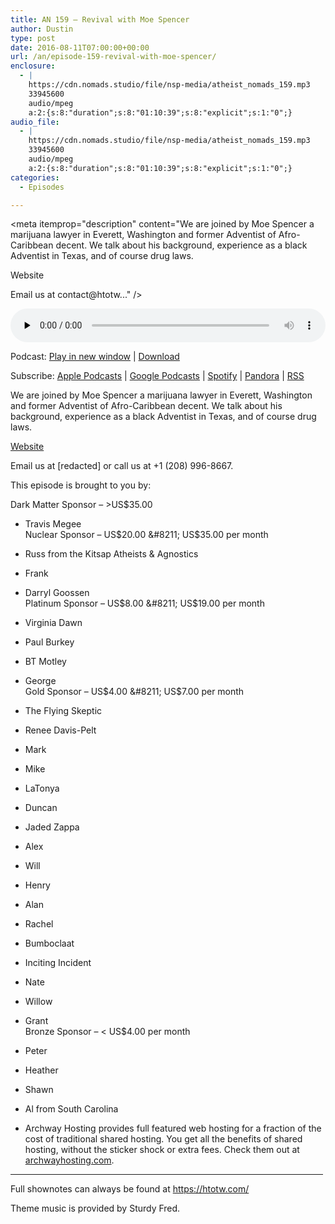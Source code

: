 ```yaml
---
title: AN 159 – Revival with Moe Spencer
author: Dustin
type: post
date: 2016-08-11T07:00:00+00:00
url: /an/episode-159-revival-with-moe-spencer/
enclosure:
  - |
    https://cdn.nomads.studio/file/nsp-media/atheist_nomads_159.mp3
    33945600
    audio/mpeg
    a:2:{s:8:"duration";s:8:"01:10:39";s:8:"explicit";s:1:"0";}
audio_file:
  - |
    https://cdn.nomads.studio/file/nsp-media/atheist_nomads_159.mp3
    33945600
    audio/mpeg
    a:2:{s:8:"duration";s:8:"01:10:39";s:8:"explicit";s:1:"0";}
categories:
  - Episodes

---
```

<div itemscope itemtype="http://schema.org/AudioObject">
  <meta itemprop="name" content="Episode 159 &#8211; Revival with Moe Spencer" />
  
  <meta itemprop="uploadDate" content="2016-08-11T01:00:00-06:00" />
  
  <meta itemprop="encodingFormat" content="audio/mpeg" />
  
  <meta itemprop="duration" content="PT1H10M39S" />
  
  <meta itemprop="description" content="We are joined by Moe Spencer a marijuana lawyer in Everett, Washington and former Adventist of Afro-Caribbean decent. We talk about his background, experience as a black Adventist in Texas, and of course drug laws.

Website

Email us at contact@htotw..." />
  
  <meta itemprop="contentUrl" content="https://dts.podtrac.com/redirect.mp3/cdn.nomads.studio/file/nsp-media/atheist_nomads_159.mp3" />
  
  <meta itemprop="contentSize" content="32.4" />
  </p> 
  
  <div class="powerpress_player" id="powerpress_player_8418">
    <audio class="wp-audio-shortcode" id="audio-5072-162" preload="none" style="width: 100%;" controls="controls"><source type="audio/mpeg" src="https://dts.podtrac.com/redirect.mp3/cdn.nomads.studio/file/nsp-media/atheist_nomads_159.mp3?_=162" /><a href="https://dts.podtrac.com/redirect.mp3/cdn.nomads.studio/file/nsp-media/atheist_nomads_159.mp3">https://dts.podtrac.com/redirect.mp3/cdn.nomads.studio/file/nsp-media/atheist_nomads_159.mp3</a></audio>
  </div>
</div>

<p class="powerpress_links powerpress_links_mp3">
  Podcast: <a href="https://dts.podtrac.com/redirect.mp3/cdn.nomads.studio/file/nsp-media/atheist_nomads_159.mp3" class="powerpress_link_pinw" target="_blank" title="Play in new window" onclick="return powerpress_pinw('https://htotw.com/?powerpress_pinw=5072-podcast');" rel="nofollow">Play in new window</a> | <a href="https://dts.podtrac.com/redirect.mp3/cdn.nomads.studio/file/nsp-media/atheist_nomads_159.mp3" class="powerpress_link_d" title="Download" rel="nofollow" download="atheist_nomads_159.mp3">Download</a>
</p>

<p class="powerpress_links powerpress_subscribe_links">
  Subscribe: <a href="https://podcasts.apple.com/us/podcast/humanists-take-on-the-world/id530050098?mt=2&ls=1" class="powerpress_link_subscribe powerpress_link_subscribe_itunes" target="_blank" title="Subscribe on Apple Podcasts" rel="nofollow">Apple Podcasts</a> | <a href="https://www.google.com/podcasts?feed=aHR0cDovL2F0aGVpc3Rub21hZHMubGlic3luLmNvbS9yc3M%3D" class="powerpress_link_subscribe powerpress_link_subscribe_googleplay" target="_blank" title="Subscribe on Google Podcasts" rel="nofollow">Google Podcasts</a> | <a href="https://open.spotify.com/show/3LzK2xZGike6Tc1GEMtMbr?si=LieN9SNuTpq96smuaUsH8A" class="powerpress_link_subscribe powerpress_link_subscribe_spotify" target="_blank" title="Subscribe on Spotify" rel="nofollow">Spotify</a> | <a href="https://www.pandora.com/podcast/atheist-nomads/PC:10122?corr=62071012&part=ug" class="powerpress_link_subscribe powerpress_link_subscribe_pandora" target="_blank" title="Subscribe on Pandora" rel="nofollow">Pandora</a> | <a href="https://htotw.com/feed/podcast/" class="powerpress_link_subscribe powerpress_link_subscribe_rss" target="_blank" title="Subscribe via RSS" rel="nofollow">RSS</a>
</p>

We are joined by Moe Spencer a marijuana lawyer in Everett, Washington and former Adventist of Afro-Caribbean decent. We talk about his background, experience as a black Adventist in Texas, and of course drug laws.

<a href="http://www.spencerpalacelaw.com/" target="_blank" rel="noopener">Website</a>

Email us at [redacted] or call us at +1 (208) 996-8667.

This episode is brought to you by:

Dark Matter Sponsor &#8211; >US$35.00  
* Travis Megee  
Nuclear Sponsor &#8211; US$20.00 &#8211; US$35.00 per month  
* Russ from the Kitsap Atheists & Agnostics  
* Frank  
* Darryl Goossen  
Platinum Sponsor &#8211; US$8.00 &#8211; US$19.00 per month  
* Virginia Dawn  
* Paul Burkey  
* BT Motley  
* George  
Gold Sponsor &#8211; US$4.00 &#8211; US$7.00 per month  
* The Flying Skeptic  
* Renee Davis-Pelt  
* Mark  
* Mike  
* LaTonya  
* Duncan  
* Jaded Zappa  
* Alex  
* Will  
* Henry  
* Alan  
* Rachel  
* Bumboclaat  
* Inciting Incident  
* Nate  
* Willow  
* Grant  
Bronze Sponsor &#8211; < US$4.00 per month  
* Peter  
* Heather  
* Shawn  
* Al from South Carolina

* Archway Hosting provides full featured web hosting for a fraction of the cost of traditional shared hosting. You get all the benefits of shared hosting, without the sticker shock or extra fees. Check them out at <a href="http://archwayhosting.com/" target="_blank" rel="noopener">archwayhosting.com</a>.

<hr width="500" />

Full shownotes can always be found at <https://htotw.com/>  

Theme music is provided by Sturdy Fred.